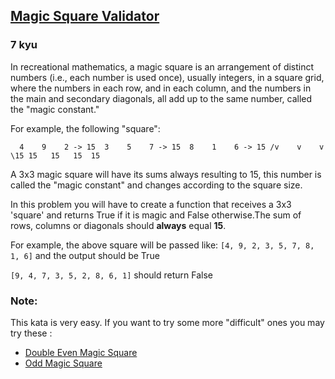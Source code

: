 <h2><a href=https://www.codewars.com/kata/57be6a612eaf7cc3af000178/train/javascript target="_blank">Magic Square Validator</a></h2><h3>7 kyu</h3><p>In recreational mathematics, a magic square is an arrangement of distinct numbers (i.e., each number is used once), usually integers, in a square grid, where the numbers in each row, and in each column, and the numbers in the main and secondary diagonals, all add up to the same number, called the "magic constant."</p><p>For example, the following "square":</p><pre><code>  4    9    2 -&gt; 15  3    5    7 -&gt; 15  8    1    6 -&gt; 15 /v    v    v \15 15   15   15  15</code></pre><p>A 3x3 magic square will have its sums always resulting to 15, this number is called the "magic constant" and changes according to the square size.</p><p>In this problem you will have to create a function that receives a 3x3 'square' and returns True if it is magic and False otherwise.The sum of rows, columns or diagonals should <strong>always</strong> equal <strong>15</strong>.</p><p>For example, the above square will be passed like: <code>[4, 9, 2, 3, 5, 7, 8, 1, 6]</code> and the output should be True</p><p><code>[9, 4, 7, 3, 5, 2, 8, 6, 1]</code> should return False</p><h3 id="note">Note:</h3><p>This kata is very easy. If you want to try some more "difficult" ones you may try these :</p><ul><li><a href="https://www.codewars.com/kata/double-even-magic-square" data-turbolinks="false" target="_blank">Double Even Magic Square</a></li><li><a href="https://www.codewars.com/kata/odd-magic-square" data-turbolinks="false" target="_blank">Odd Magic Square</a></li></ul>